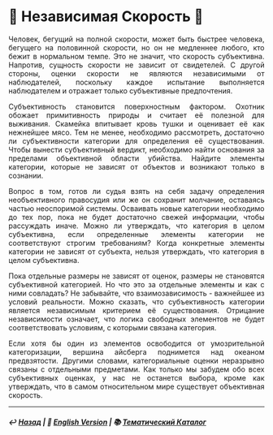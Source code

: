 # 🏃 Независимая Скорость 🏃

<p align="justify">Человек, бегущий на полной скорости, может быть быстрее человека, бегущего на половинной скорости, но он не медленнее любого, кто бежит в нормальном темпе. Это не значит, что скорость субъективна. Напротив, сущность скорости не зависит от свидетелей. С другой стороны, оценки скорости не являются независимыми от наблюдателей, поскольку каждое испытание выполняется наблюдателем и отражает только субъективные предпочтения.</p>

<p align="justify">Субъективность становится поверхностным фактором. Охотник обожает примитивность природы и считает её полезной для выживания. Скамейка впитывает кровь тушки и оценивает её как нежнейшее мясо. Тем не менее, необходимо рассмотреть, достаточно ли субъективности категории для определения её существования. Чтобы вынести субъективный вердикт, необходимо найти основания за пределами объективной области убийства. Найдите элементы категории, которые не зависят от объектов и возникают только в сознании.</p>

<p align="justify">Вопрос в том, готов ли судья взять на себя задачу определения необъективного правосудия или же он сохранит молчание, оставаясь частью неоспоримой системы. Осваивать новые категории необходимо до тех пор, пока не будет достаточно свежей информации, чтобы рассуждать иначе. Можно ли утверждать, что категория в целом субъективна, если определенные элементы категории не соответствуют строгим требованиям? Когда конкретные элементы категории не зависят от субъекта, нельзя утверждать, что категория в целом субъективна.</p>

<p align="justify">Пока отдельные размеры не зависят от оценок, размеры не становятся субъективной категорией. Но что это за отдельные элементы и как с ними совладать? Не забывайте, что взаимозависимость - важнейшее из условий реальности. Можно сказать, что субъективность категории является независимым критерием её существования. Отрицание независимости означает, что логика свободных элементов не будет соответствовать условиям, с которыми связана категория.</p>

<p align="justify">Если хотя бы один из элементов освободится от умозрительной категоризации, вершина айсберга поднимется над океаном предвзятости. Другими словами, категориальные оценки неразрывно связаны с отдельными предметами. Как только мы забудем обо всех субъективных оценках, у нас не останется выбора, кроме как утверждать, что в самом относительном мире существует объективная скорость.</p>

***

##### ↩️ [Назад](index-2.md) | 🗽 [English Version](acceleration.md) | 📚 [Тематический Каталог](index_2t.md)
